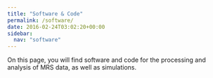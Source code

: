 ```yaml
---
title: "Software & Code"
permalink: /software/
date: 2016-02-24T03:02:20+00:00
sidebar:
  nav: "software"
---
```


On this page, you will find software and code for the processing and analysis of MRS data, as well as simulations.

